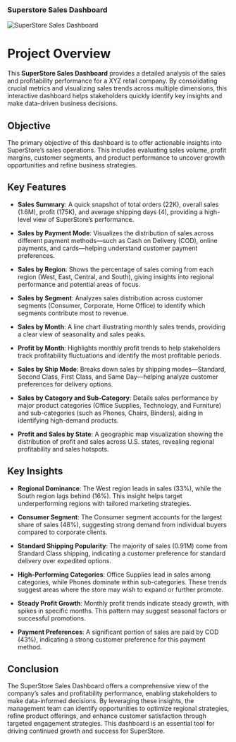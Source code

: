 ### Superstore Sales Dashboard

![SuperStore Sales Dashboard](images/superstore_sales_dashboard.png)

# Project Overview

This **SuperStore Sales Dashboard** provides a detailed analysis of the sales and profitability performance for a XYZ retail company. By consolidating crucial metrics and visualizing sales trends across multiple dimensions, this interactive dashboard helps stakeholders quickly identify key insights and make data-driven business decisions.

## Objective

The primary objective of this dashboard is to offer actionable insights into SuperStore’s sales operations. This includes evaluating sales volume, profit margins, customer segments, and product performance to uncover growth opportunities and refine business strategies.

## Key Features

- **Sales Summary**: A quick snapshot of total orders (22K), overall sales (1.6M), profit (175K), and average shipping days (4), providing a high-level view of SuperStore’s performance.
  
- **Sales by Payment Mode**: Visualizes the distribution of sales across different payment methods—such as Cash on Delivery (COD), online payments, and cards—helping understand customer payment preferences.

- **Sales by Region**: Shows the percentage of sales coming from each region (West, East, Central, and South), giving insights into regional performance and potential areas of focus.

- **Sales by Segment**: Analyzes sales distribution across customer segments (Consumer, Corporate, Home Office) to identify which segments contribute most to revenue.

- **Sales by Month**: A line chart illustrating monthly sales trends, providing a clear view of seasonality and sales peaks.

- **Profit by Month**: Highlights monthly profit trends to help stakeholders track profitability fluctuations and identify the most profitable periods.

- **Sales by Ship Mode**: Breaks down sales by shipping modes—Standard, Second Class, First Class, and Same Day—helping analyze customer preferences for delivery options.

- **Sales by Category and Sub-Category**: Details sales performance by major product categories (Office Supplies, Technology, and Furniture) and sub-categories (such as Phones, Chairs, Binders), aiding in identifying high-demand products.

- **Profit and Sales by State**: A geographic map visualization showing the distribution of profit and sales across U.S. states, revealing regional profitability and sales hotspots.

## Key Insights

- **Regional Dominance**: The West region leads in sales (33%), while the South region lags behind (16%). This insight helps target underperforming regions with tailored marketing strategies.

- **Consumer Segment**: The Consumer segment accounts for the largest share of sales (48%), suggesting strong demand from individual buyers compared to corporate clients.

- **Standard Shipping Popularity**: The majority of sales (0.91M) come from Standard Class shipping, indicating a customer preference for standard delivery over expedited options.

- **High-Performing Categories**: Office Supplies lead in sales among categories, while Phones dominate within sub-categories. These trends suggest areas where the store may wish to expand or further promote.

- **Steady Profit Growth**: Monthly profit trends indicate steady growth, with spikes in specific months. This pattern may suggest seasonal factors or successful promotions.

- **Payment Preferences**: A significant portion of sales are paid by COD (43%), indicating a strong customer preference for this payment method.

## Conclusion

The SuperStore Sales Dashboard offers a comprehensive view of the company’s sales and profitability performance, enabling stakeholders to make data-informed decisions. By leveraging these insights, the management team can identify opportunities to optimize regional strategies, refine product offerings, and enhance customer satisfaction through targeted engagement strategies. This dashboard is an essential tool for driving continued growth and success for SuperStore.

